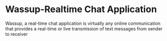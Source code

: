 # Wassup-Realtime Chat Application
Wassup, a real-time chat application is virtually any online communication that provides a real-time or live transmission of text messages from sender to receiver
